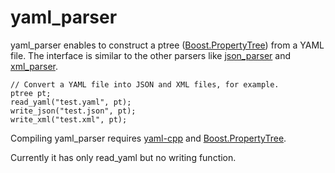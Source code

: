 # yaml_parser

yaml_parser enables to construct a ptree ([Boost.PropertyTree](http://www.boost.org/doc/libs/1_65_1/doc/html/property_tree.html)) from a YAML file. The interface is similar to the other parsers like [json_parser](http://www.boost.org/doc/libs/1_65_1/doc/html/property_tree/parsers.html#property_tree.parsers.json_parser) and [xml_parser](http://www.boost.org/doc/libs/1_65_1/doc/html/property_tree/parsers.html#property_tree.parsers.xml_parser).

```
// Convert a YAML file into JSON and XML files, for example.
ptree pt;
read_yaml("test.yaml", pt);
write_json("test.json", pt);
write_xml("test.xml", pt);
```

Compiling yaml_parser requires [yaml-cpp](https://github.com/jbeder/yaml-cpp) and [Boost.PropertyTree](http://www.boost.org/doc/libs/1_65_1/doc/html/property_tree.html).

Currently it has only read_yaml but no writing function.
